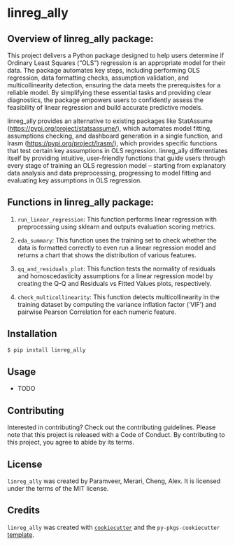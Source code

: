 # linreg_ally

## Overview of linreg_ally package:	 

This project delivers a Python package designed to help users determine if Ordinary Least Squares (“OLS”) regression is an appropriate model for their data. The package automates key steps, including performing OLS regression, data formatting checks, assumption validation, and multicollinearity detection, ensuring the data meets the prerequisites for a reliable model. By simplifying these essential tasks and providing clear diagnostics, the package empowers users to confidently assess the feasibility of linear regression and build accurate predictive models. 

linreg_ally provides an alternative to existing packages like StatAssume (https://pypi.org/project/statsassume/), which automates model fitting, assumptions checking, and dashboard generation in a single function, and lrasm (https://pypi.org/project/lrasm/), which provides specific functions that test certain key assumptions in OLS regression. linreg_ally differentiates itself by providing intuitive, user-friendly functions that guide users through every stage of training an OLS regression model – starting from explanatory data analysis and data preprocessing, progressing to model fitting and evaluating key assumptions in OLS regression. 

## Functions in linreg_ally package: 

1. `run_linear_regression`: This function performs linear regression with preprocessing using sklearn and outputs evaluation scoring metrics. 

2. `eda_summary`: This function uses the training set to check whether the data is formatted correctly to even run a linear regression model and returns a chart that shows the distribution of various features. 

3. `qq_and_residuals_plot`: This function tests the normality of residuals and homoscedasticity assumptions for a linear regression model by creating the Q-Q and Residuals vs Fitted Values plots, respectively. 

4. `check_multicollinearity`: This function detects multicollinearity in the training dataset by computing the variance inflation factor (‘VIF’) and pairwise Pearson Correlation for each numeric feature.  

## Installation

```bash
$ pip install linreg_ally
```

## Usage

- TODO

## Contributing

Interested in contributing? Check out the contributing guidelines. Please note that this project is released with a Code of Conduct. By contributing to this project, you agree to abide by its terms.

## License

`linreg_ally` was created by Paramveer, Merari, Cheng, Alex. It is licensed under the terms of the MIT license.

## Credits

`linreg_ally` was created with [`cookiecutter`](https://cookiecutter.readthedocs.io/en/latest/) and the `py-pkgs-cookiecutter` [template](https://github.com/py-pkgs/py-pkgs-cookiecutter).
